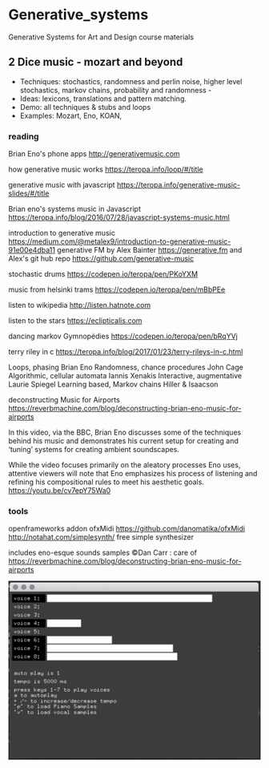 # Generative_systems
Generative Systems for Art and Design course materials


## 2 Dice music - mozart and beyond

* Techniques: stochastics, randomness and perlin noise, higher level stochastics, markov chains, probability and randomness - 
* Ideas: lexicons, translations and pattern matching.
* Demo: all techniques & stubs and loops
* Examples: Mozart, Eno, KOAN,

### reading

Brian Eno's phone apps http://generativemusic.com

how generative music works https://teropa.info/loop/#/title

generative music with javascript https://teropa.info/generative-music-slides/#/title

Brian eno's systems music in Javascript https://teropa.info/blog/2016/07/28/javascript-systems-music.html


introduction to generative music https://medium.com/@metalex9/introduction-to-generative-music-91e00e4dba11
generative FM by Alex Bainter https://generative.fm
and Alex's git hub repo https://github.com/generative-music

stochastic drums https://codepen.io/teropa/pen/PKoYXM

music from helsinki trams https://codepen.io/teropa/pen/mBbPEe

listen to wikipedia http://listen.hatnote.com

listen to the stars  https://eclipticalis.com

dancing markov Gymnopédies https://codepen.io/teropa/pen/bRqYVj

terry riley in c https://teropa.info/blog/2017/01/23/terry-rileys-in-c.html



Loops, phasing   Brian Eno
Randomness, chance procedures  John Cage
Algorithmic, cellular automata  Iannis Xenakis
Interactive, augmentative  Laurie Spiegel
Learning based, Markov chains   Hiller & Isaacson


deconstructing Music for Airports 
https://reverbmachine.com/blog/deconstructing-brian-eno-music-for-airports

In this video, via the BBC, Brian Eno discusses some of the techniques behind his music and demonstrates his current setup for creating and ‘tuning’ systems for creating ambient soundscapes.

While the video focuses primarily on the aleatory processes Eno uses, attentive viewers will note that Eno emphasizes his process of listening and refining his compositional rules to meet his aesthetic goals. 
https://youtu.be/cv7epY75Wa0


### tools 

openframeworks addon ofxMidi https://github.com/danomatika/ofxMidi
http://notahat.com/simplesynth/ free simple synthesizer

includes eno-esque sounds samples ©Dan Carr : 
care of https://reverbmachine.com/blog/deconstructing-brian-eno-music-for-airports

![screenshot](randomAudio/screenshot-randomAudio.png)
